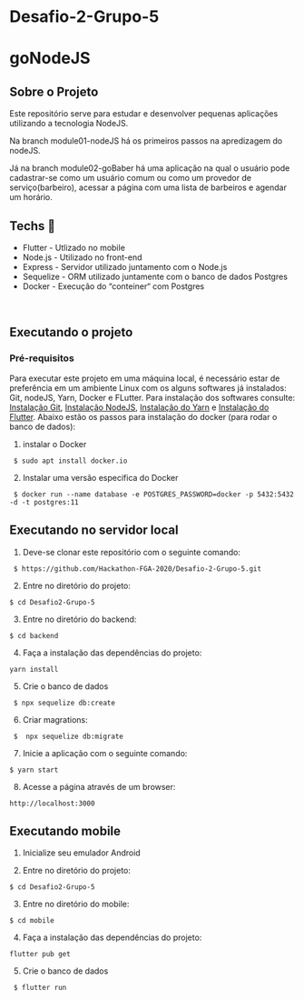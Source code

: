# Desafio-2-Grupo-5

# goNodeJS
 
## Sobre o Projeto

<p>Este repositório serve para estudar e desenvolver pequenas aplicações utilizando a tecnologia NodeJS.</p>
<p>Na branch module01-nodeJS há os primeiros passos na apredizagem do nodeJS.</p>
<p>Já na branch module02-goBaber há uma aplicação na qual o usuário pode cadastrar-se como um usuário comum ou como
um provedor de serviço(barbeiro), acessar a página com uma lista de barbeiros e agendar um horário.</p>


## Techs :rocket:

- Flutter - Utlizado no mobile
- Node.js - Utilizado no front-end
- Express - Servidor utilizado juntamento com o Node.js
- Sequelize - ORM utilizado juntamente com o banco de dados Postgres
- Docker - Execução do “conteiner“ com Postgres

<br>

## Executando o projeto

### Pré-requisitos

Para executar este projeto em uma máquina local, é necessário estar de preferência em um ambiente Linux com os alguns softwares já instalados: Git, nodeJS, Yarn, Docker e FLutter. Para instalação dos softwares consulte: [Instalação Git](https://git-scm.com/book/pt-br/v2/Come%C3%A7ando-Instalando-o-Git), [Instalação NodeJS](https://tecadmin.net/install-latest-nodejs-npm-on-ubuntu/), [Instalação do Yarn](https://yarnpkg.com/lang/en/docs/install/#debian-stable) e [Instalação do Flutter](https://flutter.dev/docs/get-started/install).
Abaixo estão os passos para instalação do docker (para rodar o banco de dados):

1. instalar o Docker
<pre><code> $ sudo apt install docker.io</code></pre>

2. Instalar uma versão especifica do Docker 
<pre><code> $ docker run --name database -e POSTGRES_PASSWORD=docker -p 5432:5432 -d -t postgres:11 </code></pre>


## Executando no servidor local

1. Deve-se clonar este repositório com o seguinte comando:

<pre><code> $ https://github.com/Hackathon-FGA-2020/Desafio-2-Grupo-5.git </code></pre>

2. Entre no diretório do projeto:

<pre><code>$ cd Desafio2-Grupo-5</code></pre>

3. Entre no diretório do backend:

<pre><code>$ cd backend</code></pre>

4. Faça a instalação das dependências do projeto:
<pre><code>yarn install</code></pre> 

5. Crie o banco de dados
<pre><code> $ npx sequelize db:create </code></pre>

6. Criar magrations:
<pre><code> $  npx sequelize db:migrate </code></pre>

7. Inicie a aplicação com o seguinte comando:

<pre><code>$ yarn start</code></pre>

8. Acesse a página através de um browser:
<pre><code>http://localhost:3000</code></pre>

## Executando mobile

1. Inicialize seu emulador Android

2. Entre no diretório do projeto:

<pre><code>$ cd Desafio2-Grupo-5</code></pre>

3. Entre no diretório do mobile:

<pre><code>$ cd mobile</code></pre>

4. Faça a instalação das dependências do projeto:
<pre><code>flutter pub get</code></pre> 

5. Crie o banco de dados
<pre><code> $ flutter run </code></pre>


